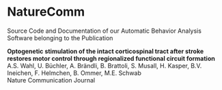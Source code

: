 # NatureComm
Source Code and Documentation of our Automatic Behavior Analysis Software belonging to the Publication

<b>Optogenetic stimulation of the intact corticospinal tract after stroke restores motor control through regionalized functional circuit formation</b><br>
A.S. Wahl, U. Büchler, A. Brändli, B. Brattoli, S. Musall, H. Kasper, B.V. Ineichen, F. Helmchen, B. Ommer, M.E. Schwab<br>
Nature Communication Journal
